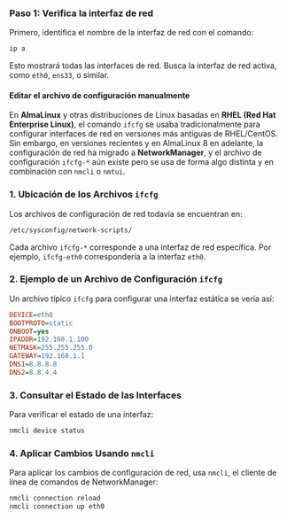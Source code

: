 ### Paso 1: Verifica la interfaz de red
Primero, identifica el nombre de la interfaz de red con el comando:

```bash
ip a
```

Esto mostrará todas las interfaces de red. Busca la interfaz de red activa, como `eth0`, `ens33`, o similar.

#### Editar el archivo de configuración manualmente

En **AlmaLinux** y otras distribuciones de Linux basadas en **RHEL (Red Hat Enterprise Linux)**, el comando `ifcfg` se usaba tradicionalmente para configurar interfaces de red en versiones más antiguas de RHEL/CentOS. Sin embargo, en versiones recientes y en AlmaLinux 8 en adelante, la configuración de red ha migrado a **NetworkManager**, y el archivo de configuración `ifcfg-*` aún existe pero se usa de forma algo distinta y en combinación con `nmcli` o `nmtui`.

### 1. Ubicación de los Archivos `ifcfg`
Los archivos de configuración de red todavía se encuentran en:
```bash
/etc/sysconfig/network-scripts/
```

Cada archivo `ifcfg-*` corresponde a una interfaz de red específica. Por ejemplo, `ifcfg-eth0` correspondería a la interfaz `eth0`.

### 2. Ejemplo de un Archivo de Configuración `ifcfg`
Un archivo típico `ifcfg` para configurar una interfaz estática se vería así:
```ini
DEVICE=eth0
BOOTPROTO=static
ONBOOT=yes
IPADDR=192.168.1.100
NETMASK=255.255.255.0
GATEWAY=192.168.1.1
DNS1=8.8.8.8
DNS2=8.8.4.4
```

### 3. Consultar el Estado de las Interfaces
Para verificar el estado de una interfaz:
```bash
nmcli device status
```

### 4. Aplicar Cambios Usando `nmcli`
Para aplicar los cambios de configuración de red, usa `nmcli`, el cliente de línea de comandos de NetworkManager:
```bash
nmcli connection reload
nmcli connection up eth0
```

